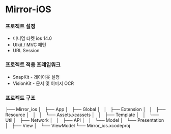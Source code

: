 # Mirror-iOS

### 프로젝트 설정
* 미니멈 타켓 ios 14.0
* UIkit / MVC 패턴
* URL Session

### 프로젝트 적용 프레임워크
* SnapKit - 레이아웃 설정
* VisionKit - 문서 및 이미지 OCR

### 프로젝트 구조
├── Mirror_ios
│   ├── App
│   ├── Global
│   │   ├── Extension
│   │   ├── Resource
│   │   │   └── Assets.xcassets
│   │   ├── Template
│   │   └── Util
│   ├── Network
│   │   ├── API
│   │   └── Model
│   └── Presentation
│       ├── View
│       └── ViewModel
└── Mirror_ios.xcodeproj
